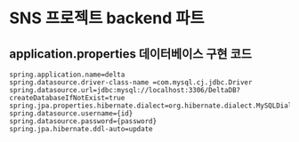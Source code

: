 # SNS 프로젝트 backend 파트

## application.properties 데이터베이스 구현 코드
```commandline
spring.application.name=delta
spring.datasource.driver-class-name =com.mysql.cj.jdbc.Driver
spring.datasource.url=jdbc:mysql://localhost:3306/DeltaDB?createDatabaseIfNotExist=true
spring.jpa.properties.hibernate.dialect=org.hibernate.dialect.MySQLDialect
spring.datasource.username={id}
spring.datasource.password={password}
spring.jpa.hibernate.ddl-auto=update
```